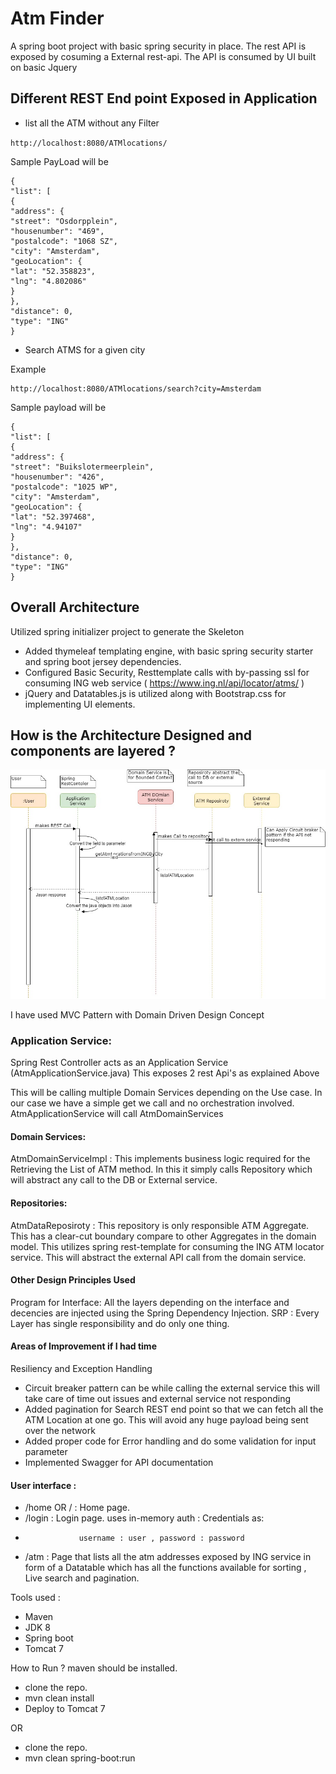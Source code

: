 # Atm Finder

A spring boot project with basic spring security in place. The rest API is exposed by cosuming a  External rest-api. 
The API is consumed by UI built on basic Jquery 

## Different REST End point Exposed in Application

*  list all the ATM without any Filter

`http://localhost:8080/ATMlocations/`

Sample PayLoad will be 

```
{
"list": [
{
"address": {
"street": "Osdorpplein",
"housenumber": "469",
"postalcode": "1068 SZ",
"city": "Amsterdam",
"geoLocation": {
"lat": "52.358823",
"lng": "4.802086"
}
},
"distance": 0,
"type": "ING"
}

```

*  Search ATMS for a given city

Example

```
http://localhost:8080/ATMlocations/search?city=Amsterdam
```
Sample payload will be 

```
{
"list": [
{
"address": {
"street": "Buikslotermeerplein",
"housenumber": "426",
"postalcode": "1025 WP",
"city": "Amsterdam",
"geoLocation": {
"lat": "52.397468",
"lng": "4.94107"
}
},
"distance": 0,
"type": "ING"
}

```
## Overall Architecture 


Utilized spring initializer project to generate the Skeleton

- Added thymeleaf templating engine, with basic spring security starter and spring boot jersey dependencies.
- Configured Basic Security, Resttemplate calls with by-passing ssl for consuming ING web service ( https://www.ing.nl/api/locator/atms/ )
- jQuery and Datatables.js is utilized along with Bootstrap.css for implementing UI elements.

## How is the Architecture Designed  and components are layered ?
![alt text](Sequence-Diagram.jpg)

I have used MVC Pattern with Domain Driven Design Concept

### Application Service:
Spring Rest Controller acts as an Application Service (AtmApplicationService.java)
This exposes 2 rest Api's as explained Above

This will be calling multiple Domain Services depending on the Use case. In our case we have a simple get we call and no orchestration involved. AtmApplicationService will call AtmDomainServices

#### Domain Services:
AtmDomainServiceImpl : This implements business logic  required for the Retrieving the List of ATM method. In this it simply calls Repository which will abstract any call to the DB or External service.


#### Repositories:
AtmDataReposiroty : 
This repository is only responsible ATM Aggregate. This has a clear-cut boundary compare to other Aggregates in the domain model.
This utilizes spring rest-template for consuming the ING ATM locator service. This will abstract the external API call from the domain service. 
#### Other Design Principles Used 
Program for Interface: All the layers depending on the interface and decencies are injected using the Spring Dependency Injection.
SRP : Every Layer has single responsibility and do only one thing.

#### Areas of Improvement if I had time 
Resiliency and Exception Handling 

* Circuit breaker pattern can be while calling the external service this will take care of time out issues and external service not responding 
* Added pagination for Search REST end point so that we can fetch all the ATM Location at one go. This will avoid any huge payload being sent over the network 
* Added proper code for Error handling and do some validation for input parameter
* Implemented Swagger for API documentation

 



#### User interface :

- /home OR / : Home page.
- /login     : Login page. uses in-memory auth : Credentials as:
-                 username : user , password : password
- /atm       : Page that lists all the atm addresses exposed by ING service in form of a Datatable which has all the functions available for sorting , Live search and pagination.

Tools used :
- Maven
- JDK 8
- Spring boot
- Tomcat 7


How to Run ?
maven should be installed.

- clone the repo.
- mvn clean install 
- Deploy to Tomcat 7

OR
- clone the repo.
- mvn clean spring-boot:run
